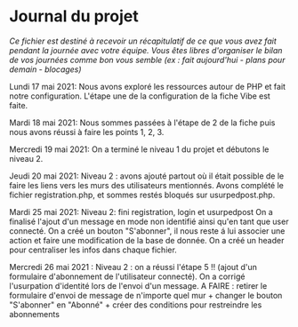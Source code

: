# Journal du projet

*Ce fichier est destiné à recevoir un récapitulatif de ce que vous avez fait pendant la journée avec votre équipe. Vous êtes libres d'organiser le bilan de vos journées comme bon vous semble (ex : fait aujourd'hui - plans pour demain - blocages)*

Lundi 17 mai 2021:
Nous avons exploré les ressources autour de PHP et fait notre configuration.
L'étape une de la configuration de la fiche Vibe est faite.

Mardi 18 mai 2021:
Nous sommes passées à l'étape de 2 de la fiche puis nous avons réussi à faire les points 1, 2, 3.

Mercredi 19 mai 2021:
On a terminé le niveau 1 du projet et débutons le niveau 2.

Jeudi 20 mai 2021:
Niveau 2 : avons ajouté partout où il était possible de le faire les liens vers les murs des utilisateurs mentionnés.
Avons complété le fichier registration.php, et sommes restés bloqués sur usurpedpost.php.

Mardi 25 mai 2021:
Niveau 2: fini registration, login et usurpedpost
On a finalisé l'ajout d'un message en mode non identifié ainsi qu'en tant que user connecté. 
On a créé un bouton "S'abonner", il nous reste á lui associer une action et faire une modification de la base de donnée. 
On a créé un header pour centraliser les infos dans chaque fichier. 

Mercredi 26 mai 2021 :
Niveau 2 : on a réussi l'étape 5 !! (ajout d'un formulaire d'abonnement de l'utilisateur connecté).
On a corrigé l'usurpation d'identité lors de l'envoi d'un message.
A FAIRE : retirer le formulaire d'envoi de message de n'importe quel mur + changer le bouton "S'abonner" en "Abonné" + créer des conditions pour restreindre les abonnements
